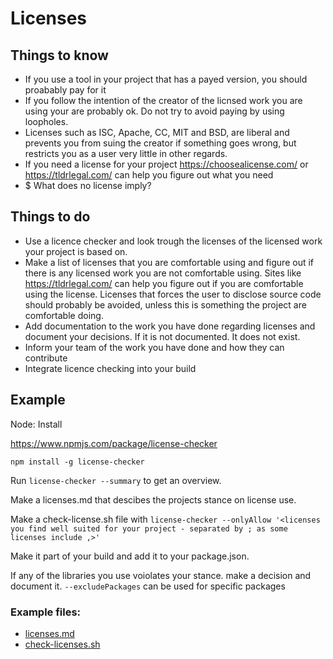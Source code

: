 # Licenses

## Things to know
- If you use a tool in your project that has a payed version, you should proabably pay for it
- If you follow the intention of the creator of the licnsed work you are using your are probably ok. Do not try to avoid paying by using loopholes.
- Licenses such as ISC, Apache, CC, MIT and BSD, are liberal and prevents you from suing the creator if something goes wrong, but restricts you as a user very little in other regards.
- If you need a license for your project https://choosealicense.com/ or https://tldrlegal.com/ can help you figure out what you need
- $ What does no license imply?

## Things to do
- Use a licence checker and look trough the licenses of the licensed work your project is based on. 
- Make a list of licenses that you are comfortable using and figure out if there is any licensed work you are not comfortable using. Sites like https://tldrlegal.com/ can help you figure out if you are comfortable using the license. Licenses that forces the user to disclose source code should probably be avoided, unless this is something the project are comfortable doing.
- Add documentation to the work you have done regarding licenses and document your decisions. If it is not documented. It does not  exist.
- Inform your team of the work you have done and how they can contribute 
- Integrate licence checking into your build


## Example

Node:
Install

https://www.npmjs.com/package/license-checker
```
npm install -g license-checker

```

Run `license-checker --summary` to get an overview.

Make a licenses.md that descibes the projects stance on license use.

Make a check-license.sh file with
`license-checker --onlyAllow '<licenses you find well suited for your project - separated by ; as some licenses include ,>'`

Make it part of your build and add it to your package.json.

If any of the libraries you use voiolates your stance. make a decision and document it. `--excludePackages` can be used for specific packages

### Example files:
- [licenses.md](licenses.md)
- [check-licenses.sh](check-licenses.sh)